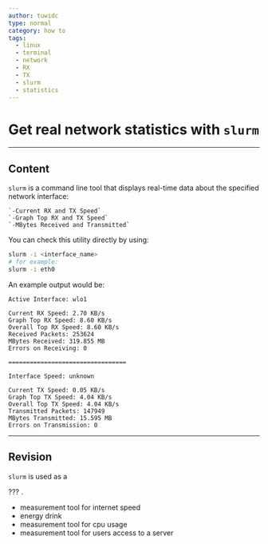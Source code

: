 ```yaml
---
author: tuwidc
type: normal
category: how to
tags:
  - linux
  - terminal
  - network
  - RX
  - TX
  - slurm
  - statistics
---
```


# Get real network statistics with `slurm`


---

## Content

`slurm` is a command line tool that displays real-time data
about the specified network interface:

```plain-text
`-Current RX and TX Speed`
`-Graph Top RX and TX Speed`
`-MBytes Received and Transmitted`
```

You can check this utility directly by using:

```bash
slurm -i <interface_name>
# for example:
slurm -i eth0
```

An example output would be:

```plain-text
Active Interface: wlo1   

Current RX Speed: 2.70 KB/s
Graph Top RX Speed: 8.60 KB/s  
Overall Top RX Speed: 8.60 KB/s   
Received Packets: 253624     
MBytes Received: 319.855 MB
Errors on Receiving: 0

=================================

Interface Speed: unknown

Current TX Speed: 0.05 KB/s
Graph Top TX Speed: 4.04 KB/s     
Overall Top TX Speed: 4.04 KB/s
Transmitted Packets: 147949
MBytes Transmitted: 15.595 MB
Errors on Transmission: 0  
```


---

## Revision

`slurm` is used as a

??? .

* measurement tool for internet speed
* energy drink
* measurement tool for cpu usage
* measurement tool for users access to a server
